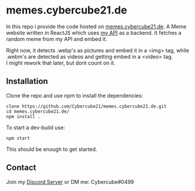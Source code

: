 
# memes.cybercube21.de


In this repo i provide the code hosted on [memes.cybercube21.de](https://memes.cybercube21.de). 
A Meme website written in ReactJS which uses [my API](https://api.cybercube21.de) as a backend. It fetches a random meme from my API and embed it.

Right now, it detects .webp's as pictures and embed it in a \<img> tag, while .webm's are detected as videos and getting embed in a \<video> tag.\
I might rework that later, but dont count on it.
## Installation

Clone the repo and use npm to install the dependencies:

```shell
clone https://github.com/Cybercube21/memes.cybercube21.de.git
cd memes.cybercube21.de/
npm install .
```

To start a dev-build use:
```shell
npm start
```

This should be enough to get started.
## Contact 
Join my [Discord Server](https://discord.gg/4XYcD2Jk54) or DM me: Cybercube#0499
